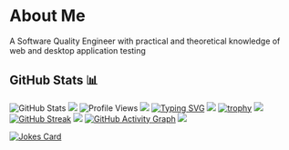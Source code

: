 # About Me
A Software Quality Engineer with practical and theoretical knowledge of web and desktop application testing

## GitHub Stats 📊

![GitHub Stats](https://github-readme-stats.vercel.app/api?username=Zhirnoff&show_icons=true&theme=transparent)
<img src="https://raw.githubusercontent.com/andreasbm/readme/master/assets/lines/colored.png">
![Profile Views](https://komarev.com/ghpvc/?username=Zhirnoff)
<img src="https://raw.githubusercontent.com/andreasbm/readme/master/assets/lines/colored.png">
[![Typing SVG](https://readme-typing-svg.herokuapp.com?font=Fira+Code&pause=1000&width=435&lines=Full+Stack+Developer;Open+Source+Enthusiast;Always+learning+new+things)](https://git.io/typing-svg)
<img src="https://raw.githubusercontent.com/andreasbm/readme/master/assets/lines/colored.png">
[![trophy](https://github-profile-trophy.vercel.app/?username=Zhirnoff&theme=onedark)](https://github.com/ryo-ma/github-profile-trophy)
<img src="https://raw.githubusercontent.com/andreasbm/readme/master/assets/lines/colored.png">
[![GitHub Streak](https://github-readme-streak-stats.herokuapp.com/?user=Zhirnoff&theme=dark)](https://git.io/streak-stats)
<img src="https://raw.githubusercontent.com/andreasbm/readme/master/assets/lines/colored.png">
[![GitHub Activity Graph](https://activity-graph.herokuapp.com/graph?username=Zhirnoff&theme=github-light)](https://github.com/Ashutosh00710/github-readme-activity-graph)
<img src="https://raw.githubusercontent.com/andreasbm/readme/master/assets/lines/colored.png">
<!-- Случайная шутка про программирование -->
[![Jokes Card](https://readme-jokes.vercel.app/api)](https://github.com/ABSphreak/readme-jokes)

